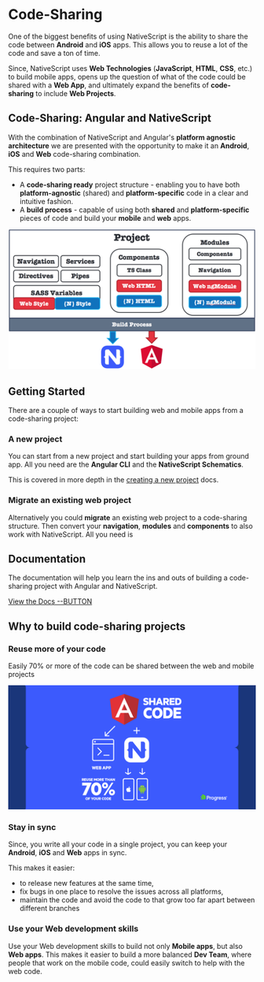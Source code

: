# Code-Sharing

One of the biggest benefits of using NativeScript is the ability to share the code between **Android** and **iOS** apps. This allows you to reuse a lot of the code and save a ton of time.

Since, NativeScript uses **Web Technologies** (**JavaScript**, **HTML**, **CSS**, etc.) to build mobile apps, opens up the question of what of the code could be shared with a **Web App**, and ultimately expand the benefits of **code-sharing** to include **Web Projects**.

<!--## Overview Video-->

## Code-Sharing: Angular and NativeScript

With the combination of NativeScript and Angular's **platform agnostic architecture** we are presented with the opportunity to make it an **Android**, **iOS** and **Web** code-sharing combination.

This requires two parts:

* A **code-sharing ready** project structure - enabling you to have both **platform-agnostic** (shared) and **platform-specific** code in a clear and intuitive fashion.
* A **build process** - capable of using both **shared** and **platform-specific** pieces of code and build your **mobile** and **web** apps.

![Code-Sharing project structure](./img/code-sharing-project-structure.png?raw=true)

## Getting Started

There are a couple of ways to start building web and mobile apps from a code-sharing project:

### A new project

You can start from a new project and start building your apps from ground app.
All you need are the **Angular CLI** and the **NativeScript Schematics**.

This is covered in more depth in the [creating a new project](https://docs.nativescript.org/angular/code-sharing/creating-a-new-project) docs.

### Migrate an existing web project

Alternatively you could **migrate** an existing web project to a code-sharing structure. Then convert your **navigation**, **modules** and **components** to also work with NativeScript.
All you need is 

## Documentation

The documentation will help you learn the ins and outs of building a code-sharing project with Angular and NativeScript.

[View the Docs --BUTTON](https://docs.nativescript.org/angular/code-sharing/)


## Why to build code-sharing projects

### Reuse more of your code

Easily 70% or more of the code can be shared between the web and mobile projects

![Benefits of a shared-code project](./img/benefits-of-shared-code.png?raw=true)

### Stay in sync

Since, you write all your code in a single project, you can keep your **Android**, **iOS** and **Web** apps in sync.

This makes it easier:

* to release new features at the same time,
* fix bugs in one place to resolve the issues across all platforms,
* maintain the code and avoid the code to that grow too far apart between different branches

### Use your Web development skills

Use your Web development skills to build not only **Mobile apps**, but also **Web apps**. This makes it easier to build a more balanced **Dev Team**, where people that work on the mobile code, could easily switch to help with the web code.


